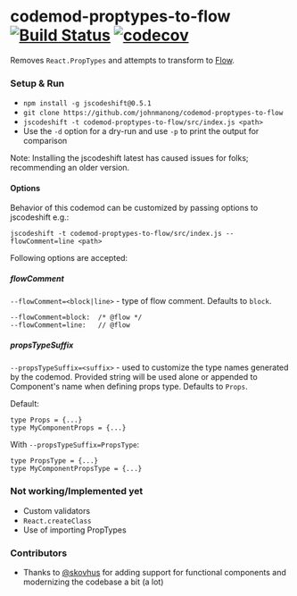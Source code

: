 


# codemod-proptypes-to-flow [![Build Status](https://travis-ci.org/billyvg/codemod-proptypes-to-flow.svg?branch=master)](https://travis-ci.org/billyvg/codemod-proptypes-to-flow) [![codecov](https://codecov.io/gh/billyvg/codemod-proptypes-to-flow/branch/master/graph/badge.svg)](https://codecov.io/gh/billyvg/codemod-proptypes-to-flow)

Removes `React.PropTypes` and attempts to transform to [Flow](http://flow.org/).

### Setup & Run
  * `npm install -g jscodeshift@0.5.1`
  * `git clone https://github.com/johnmanong/codemod-proptypes-to-flow`
  * `jscodeshift -t codemod-proptypes-to-flow/src/index.js <path>`
  * Use the `-d` option for a dry-run and use `-p` to print the output
    for comparison

Note: Installing the jscodeshift latest has caused issues for folks; recommending an older version.

#### Options
Behavior of this codemod can be customized by passing options to jscodeshift e.g.:
```
jscodeshift -t codemod-proptypes-to-flow/src/index.js --flowComment=line <path>
```

Following options are accepted:

##### flowComment
`--flowComment=<block|line>` - type of flow comment. Defaults to `block`.

```
--flowComment=block:  /* @flow */
--flowComment=line:   // @flow
```

##### propsTypeSuffix
`--propsTypeSuffix=<suffix>` - used to customize the type names generated by the codemod. Provided string will be used alone or appended to Component's name when defining props type. Defaults to `Props`.

Default:
```
type Props = {...}
type MyComponentProps = {...}
```

With `--propsTypeSuffix=PropsType`:
```
type PropsType = {...}
type MyComponentPropsType = {...}
```

### Not working/Implemented yet
  * Custom validators
  * `React.createClass`
  * Use of importing PropTypes

### Contributors
  * Thanks to [@skovhus](https://github.com/skovhus) for adding support for functional components and modernizing the codebase a bit (a lot)
